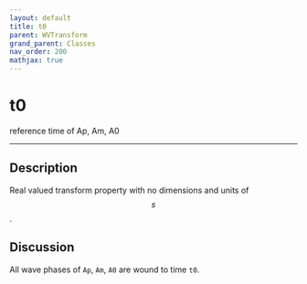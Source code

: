 ```yaml
---
layout: default
title: t0
parent: WVTransform
grand_parent: Classes
nav_order: 200
mathjax: true
---
```


#  t0

reference time of Ap, Am, A0


---

## Description
Real valued transform property with no dimensions and units of $$s$$.

## Discussion

All wave phases of `Ap`, `Am`, `A0` are wound to time `t0`. 

